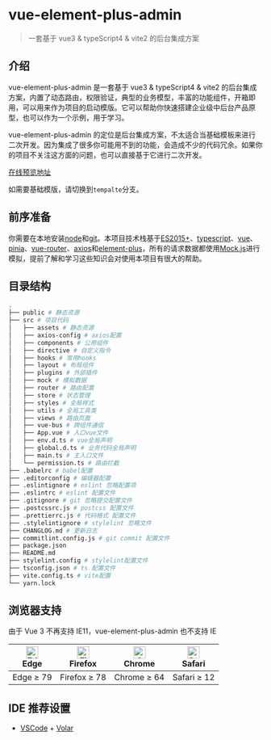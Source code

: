 # vue-element-plus-admin

> 一套基于 vue3 & typeScript4 & vite2 的后台集成方案

## 介绍

vue-element-plus-admin 是一套基于 vue3 & typeScript4 & vite2 的后台集成方案，内置了动态路由，权限验证，典型的业务模型，丰富的功能组件，开箱即用，可以用来作为项目的启动模版。它可以帮助你快速搭建企业级中后台产品原型，也可以作为一个示例，用于学习。

vue-element-plus-admin 的定位是后台集成方案，不太适合当基础模板来进行二次开发。因为集成了很多你可能用不到的功能，会造成不少的代码冗余。如果你的项目不关注这方面的问题，也可以直接基于它进行二次开发。

[在线预览地址](http://8.133.179.48:4000/dist-pro/#/login)

如需要基础模版，请切换到`tempalte`分支。

## 前序准备

你需要在本地安装[node](https://nodejs.org/en/)和[git](https://git-scm.com/)。本项目技术栈基于[ES2015+](https://es6.ruanyifeng.com/)、[typescript](https://www.typescriptlang.org/)、[vue](https://cn.vuejs.org/index.html)、[pinia](https://pinia.esm.dev/)、[vue-router](https://router.vuejs.org/zh/)、[axios](https://github.com/axios/axios)和[element-plus](https://github.com/element-plus/element-plus)，所有的请求数据都使用[Mock.js](https://github.com/nuysoft/Mock)进行模拟，提前了解和学习这些知识会对使用本项目有很大的帮助。

## 目录结构

```sh
.
├── public # 静态资源
├── src # 项目代码
│   ├── assets # 静态资源
│   ├── axios-config # axios配置
│   ├── components # 公用组件
│   ├── directive # 自定义指令
│   ├── hooks # 常用hooks
│   ├── layout # 布局组件
│   ├── plugins # 外部插件
│   ├── mock # 模拟数据
│   ├── router # 路由配置
│   ├── store # 状态管理
│   ├── styles # 全局样式
│   ├── utils # 全局工具类
│   ├── views # 路由页面
│   ├── vue-bus # 跨组件通信
│   ├── App.vue # 入口vue文件
│   ├── env.d.ts # vue全局声明
│   ├── global.d.ts # 业务代码全局声明
│   ├── main.ts # 主入口文件
│   └── permission.ts # 路由拦截
├── .babelrc # babel配置
├── .editorconfig # 编辑器配置
├── .eslintignore # eslint 忽略配置项
├── .eslintrc # eslint 配置文件
├── .gitignore # git 忽略提交配置文件
├── .postcssrc.js # postcss 配置文件
├── .prettierrc.js # 代码格式 配置文件
├── .stylelintignore # stylelint 忽略文件
├── CHANGLOG.md # 更新日志
├── commitlint.config.js # git commit 配置文件
├── package.json
├── README.md
├── stylelint.config # stylelint配置文件
├── tsconfig.json # ts 配置文件
├── vite.config.ts # vite配置
└── yarn.lock
```

## 浏览器支持

由于 Vue 3 不再支持 IE11，vue-element-plus-admin 也不支持 IE

| [<img src="https://cdn.jsdelivr.net/npm/@browser-logos/edge/edge_48x48.png" alt="Edge" width="24px" height="24px" />](https://godban.github.io/browsers-support-badges/)</br>Edge | [<img src="https://raw.githubusercontent.com/alrra/browser-logos/master/src/firefox/firefox_48x48.png" alt="Firefox" width="24px" height="24px" />](https://godban.github.io/browsers-support-badges/)</br>Firefox | [<img src="https://raw.githubusercontent.com/alrra/browser-logos/master/src/chrome/chrome_48x48.png" alt="Chrome" width="24px" height="24px" />](https://godban.github.io/browsers-support-badges/)</br>Chrome | [<img src="https://raw.githubusercontent.com/alrra/browser-logos/master/src/safari/safari_48x48.png" alt="Safari" width="24px" height="24px" />](https://godban.github.io/browsers-support-badges/)</br>Safari |
| --- | --- | --- | --- |
| Edge ≥ 79 | Firefox ≥ 78 | Chrome ≥ 64 | Safari ≥ 12 |

## IDE 推荐设置

- [VSCode](https://code.visualstudio.com/) + [Volar](https://marketplace.visualstudio.com/items?itemName=johnsoncodehk.volar)
